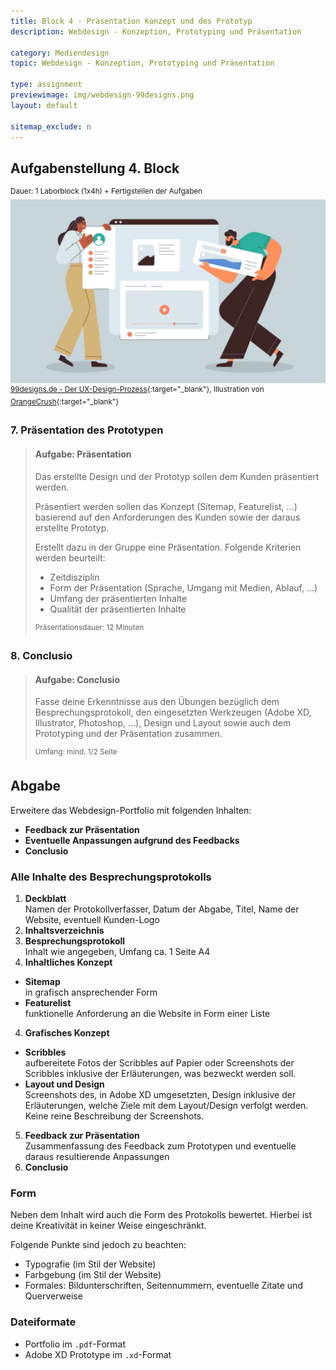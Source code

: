 ```yaml
---
title: Block 4 - Präsentation Konzept und des Prototyp
description: Webdesign - Konzeption, Prototyping und Präsentation

category: Mediendesign
topic: Webdesign - Konzeption, Prototyping und Präsentation

type: assignment
previewimage: img/webdesign-99designs.png
layout: default

sitemap_exclude: n
---
```

## Aufgabenstellung 4. Block
<sup>Dauer: 1 Laborblock (1x4h) + Fertigstellen der Aufgaben</sup>
![ux-design-99designs.png](img/ux-design-99designs.png)
<sup>[99designs.de - Der UX-Design-Prozess](https://99designs.de/blog/web-digitales-design/was-ist-webdesign){:target="_blank"},  Illustration von [OrangeCrush](https://99designs.de/profiles/1193222){:target="_blank"}</sup>

### 7. Präsentation des Prototypen

> #### Aufgabe: Präsentation
> Das erstellte Design und der Prototyp sollen dem Kunden präsentiert werden.
> 
> Präsentiert werden sollen das Konzept (Sitemap, Featurelist, ...) basierend auf den Anforderungen des Kunden sowie der daraus erstellte Prototyp.
> 
> Erstellt dazu in der Gruppe eine Präsentation. Folgende Kriterien werden beurteilt:
> - Zeitdisziplin
> - Form der Präsentation (Sprache, Umgang mit Medien, Ablauf, ...)
> - Umfang der präsentierten Inhalte
> - Qualität der präsentierten Inhalte
>
> <sup>Präsentationsdauer: 12 Minuten</sup>

### 8. Conclusio

> #### Aufgabe: Conclusio
> Fasse deine Erkenntnisse aus den Übungen bezüglich dem Besprechungsprotokoll, den
eingesetzten Werkzeugen (Adobe XD, Illustrator, Photoshop, …), Design und Layout sowie auch dem
Prototyping und der Präsentation zusammen.
> 
> <sup>Umfang: mind. 1/2 Seite</sup>



## Abgabe
Erweitere das Webdesign-Portfolio mit folgenden Inhalten:
- **Feedback zur Präsentation**<br>
- **Eventuelle Anpassungen aufgrund des Feedbacks**<br>
- **Conclusio**<br>

### Alle Inhalte des Besprechungsprotokolls
1. **Deckblatt**<br>Namen der Protokollverfasser, Datum der Abgabe, Titel, Name der Website, eventuell Kunden-Logo
2. **Inhaltsverzeichnis**
2. **Besprechungsprotokoll**<br>Inhalt wie angegeben, Umfang ca. 1 Seite A4
3. **Inhaltliches Konzept**
- **Sitemap**<br>in grafisch ansprechender Form
- **Featurelist**<br>funktionelle Anforderung an die Website in Form einer Liste
4. **Grafisches Konzept**<br>
- **Scribbles**<br>aufbereitete Fotos der Scribbles auf Papier oder Screenshots der Scribbles inklusive der Erläuterungen, was bezweckt werden soll.
- **Layout und Design**<br>Screenshots des, in Adobe XD umgesetzten, Design inklusive der Erläuterungen, welche Ziele mit dem Layout/Design verfolgt werden. Keine reine Beschreibung der Screenshots.
5. **Feedback zur Präsentation**<br>Zusammenfassung des Feedback zum Prototypen und eventuelle daraus resultierende Anpassungen
6. **Conclusio**<br>

### Form
Neben dem Inhalt wird auch die Form des Protokolls bewertet. Hierbei ist deine Kreativität in
keiner Weise eingeschränkt.

Folgende Punkte sind jedoch zu beachten:
- Typografie (im Stil der Website)
- Farbgebung (im Stil der Website)
- Formales: Bildunterschriften, Seitennummern, eventuelle Zitate und Querverweise

### Dateiformate
- Portfolio im `.pdf`-Format
- Adobe XD Prototype im `.xd`-Format